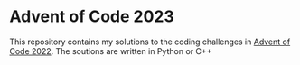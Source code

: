 # Advent of Code 2023

This repository contains my solutions to the coding challenges in [Advent of Code 2022](https://adventofcode.com/2023).
The soutions are written in Python or C++
